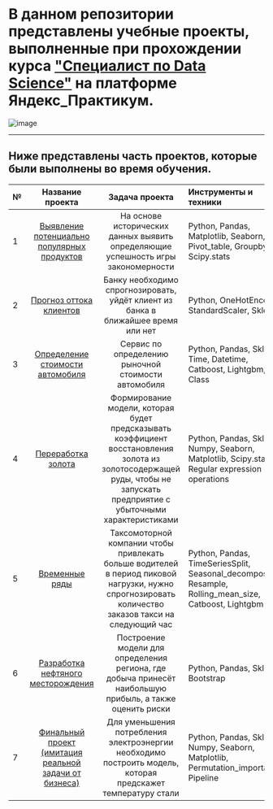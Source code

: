 # В данном репозитории представлены учебные проекты, выполненные при прохождении курса ["Специалист по Data Science"](https://practicum.yandex.ru/data-scientist/) на платформе Яндекс_Практикум.
![image](https://github.com/Tim-Azat/Yandex_Praktikum/assets/146379567/b5fc6dee-1160-4be5-8597-6ddffbe910a0)
***
## Ниже представлены часть проектов, которые были выполнены во время обучения.

№ | Название проекта | Задача проекта | Инструменты и техники
:--|:------------------:|:------------:|:---------
1 |	[Выявление потенциально популярных продуктов](https://github.com/Tim-Azat/Yandex_Praktikum/tree/main/01_%D0%92%D1%8B%D1%8F%D0%B2%D0%BB%D0%B5%D0%BD%D0%B8%D0%B5%20%D0%BF%D0%BE%D1%82%D0%B5%D0%BD%D1%86%D0%B8%D0%B0%D0%BB%D1%8C%D0%BD%D0%BE%20%D0%BF%D0%BE%D0%BF%D1%83%D0%BB%D1%8F%D1%80%D0%BD%D1%8B%D1%85%20%D0%BF%D1%80%D0%BE%D0%B4%D1%83%D0%BA%D1%82%D0%BE%D0%B2)	| На основе исторических данных выявить определяющие успешность игры закономерности |	Python, Pandas, Matplotlib, Seaborn, Pivot_table, Groupby, Scipy.stats
2	| [Прогноз оттока клиентов](https://github.com/Tim-Azat/Yandex_Praktikum/tree/main/02_%D0%9F%D1%80%D0%BE%D0%B3%D0%BD%D0%BE%D0%B7%20%D0%BE%D1%82%D1%82%D0%BE%D0%BA%D0%B0%20%D0%BA%D0%BB%D0%B8%D0%B5%D0%BD%D1%82%D0%BE%D0%B2)	| Банку необходимо  спрогнозировать, уйдёт клиент из банка в ближайшее время или нет	| Python, OneHotEncoder, StandardScaler, Sklearn
3	| [Определение стоимости автомобиля](https://github.com/Tim-Azat/Yandex_Praktikum/tree/main/03_%D0%9E%D0%BF%D1%80%D0%B5%D0%B4%D0%B5%D0%BB%D0%B5%D0%BD%D0%B8%D0%B5%20%D1%81%D1%82%D0%BE%D0%B8%D0%BC%D0%BE%D1%81%D1%82%D0%B8%20%D0%B0%D0%B2%D1%82%D0%BE%D0%BC%D0%BE%D0%B1%D0%B8%D0%BB%D1%8F)	| Сервис по определению рыночной стоимости автомобиля	| Python, Pandas, Sklearn, Time, Datetime, Catboost, Lightgbm, Class
4	| [Переработка золота](https://github.com/Tim-Azat/Yandex_Praktikum/tree/main/04_%D0%9F%D0%B5%D1%80%D0%B5%D1%80%D0%B0%D0%B1%D0%BE%D1%82%D0%BA%D0%B0%20%D0%B7%D0%BE%D0%BB%D0%BE%D1%82%D0%B0)	| Формирование модели, которая будет предсказывать коэффициент восстановления золота из золотосодержащей руды, чтобы не запускать предприятие с убыточными характеристиками	| Python, Pandas, Sklearn, Numpy, Seaborn, Matplotlib, Scipy.stats, Regular expression operations
5	| [Временные ряды](https://github.com/Tim-Azat/Yandex_Praktikum/tree/main/05_%D0%92%D1%80%D0%B5%D0%BC%D0%B5%D0%BD%D0%BD%D1%8B%D0%B5%20%D1%80%D1%8F%D0%B4%D1%8B)	| Таксомоторной компании чтобы привлекать больше водителей в период пиковой нагрузки, нужно спрогнозировать количество заказов такси на следующий час	| Python, Pandas, TimeSeriesSplit, Seasonal_decompose, Resample, Rolling_mean_size, Catboost, Lightgbm
6	| [Разработка нефтяного месторождения](https://github.com/Tim-Azat/Yandex_Praktikum/tree/main/06_%D0%A0%D0%B0%D0%B7%D1%80%D0%B0%D0%B1%D0%BE%D1%82%D0%BA%D0%B0%20%D0%BD%D0%B5%D1%84%D1%82%D1%8F%D0%BD%D0%BE%D0%B3%D0%BE%20%D0%BC%D0%B5%D1%81%D1%82%D0%BE%D1%80%D0%BE%D0%B6%D0%B4%D0%B5%D0%BD%D0%B8%D1%8F)	| Построение модели для определения региона, где добыча принесёт наибольшую прибыль, а также оценить риски	| Python, Pandas, Sklearn, Bootstrap
7	| [Финальный проект (имитация реальной задачи от бизнеса)](https://github.com/Tim-Azat/Yandex_Praktikum/tree/main/07_%D0%A4%D0%B8%D0%BD%D0%B0%D0%BB%D1%8C%D0%BD%D1%8B%D0%B9%20%D0%BF%D1%80%D0%BE%D0%B5%D0%BA%D1%82)	| Для уменьшения потребления электроэнергии необходимо построить модель, которая предскажет температуру стали	| Python, Pandas, Sklearn, Numpy, Seaborn, Matplotlib, Permutation_importance, Pipeline
